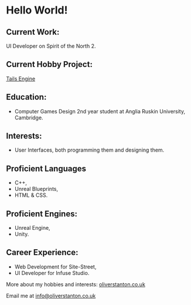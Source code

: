 # Hello World!
## Current Work:
UI Developer on Spirit of the North 2.

## Current Hobby Project:
[Tails Engine](https://github.com/ostanton/TailsEngine "Tails Engine GitHub Repo")

## Education:
- Computer Games Design 2nd year student at Anglia Ruskin University, Cambridge.

## Interests:
- User Interfaces, both programming them and designing them.

## Proficient Languages
- C++,
- Unreal Blueprints,
- HTML & CSS.

## Proficient Engines:
- Unreal Engine,
- Unity.

## Career Experience:
- Web Development for Site-Street,
- UI Developer for Infuse Studio.

More about my hobbies and interests: [oliverstanton.co.uk](https://oliverstanton.co.uk/)

Email me at info@oliverstanton.co.uk

<!--
**ostanton/ostanton** is a ✨ _special_ ✨ repository because its `README.md` (this file) appears on your GitHub profile.

Here are some ideas to get you started:

- 🔭 I’m currently working on ...
- 🌱 I’m currently learning ...
- 👯 I’m looking to collaborate on ...
- 🤔 I’m looking for help with ...
- 💬 Ask me about ...
- 📫 How to reach me: ...
- 😄 Pronouns: ...
- ⚡ Fun fact: ...
-->
